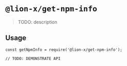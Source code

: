 # `@lion-x/get-npm-info`

> TODO: description

## Usage

```
const getNpmInfo = require('@lion-x/get-npm-info');

// TODO: DEMONSTRATE API
```
